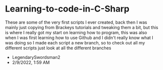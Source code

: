# Learning-to-code-in-C-Sharp

These are some of the very first scripts I ever created, back then I was mainly just copying from Brackeys tutorials and tweaking them a bit, but this is where I really got my start on learning how to program, this was also when I was first learning how to use Github and I didn't really know what I was doing so I made each script a new branch, so to check out all my different scripts just look at all the different branches

- LegendarySwordsman2
- 2/9/2022, 1:59 AM
